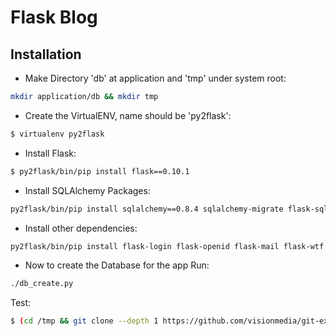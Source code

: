 # Flask Blog

## Installation

- Make Directory 'db' at application and 'tmp' under system root:

```bash
mkdir application/db && mkdir tmp
```

- Create the VirtualENV, name should be 'py2flask':

```bash
$ virtualenv py2flask
```
- Install Flask:

```bash
$ py2flask/bin/pip install flask==0.10.1
```
- Install SQLAlchemy Packages:

```bash
py2flask/bin/pip install sqlalchemy==0.8.4 sqlalchemy-migrate flask-sqlalchemy flask_whooshalchemy==0.55a
```

- Install other dependencies:

```bash
py2flask/bin/pip install flask-login flask-openid flask-mail flask-wtf pytz flask-babel flup flask-testing
```
- Now to create the Database for the app Run: 

```bash
./db_create.py
```

Test:

```bash
$ (cd /tmp && git clone --depth 1 https://github.com/visionmedia/git-extras.git && cd git-extras && sudo make install)
```

